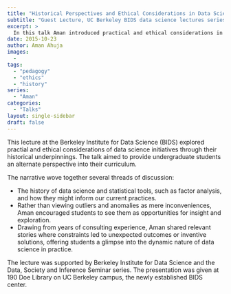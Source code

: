 ```yaml
---
title: "Historical Perspectives and Ethical Considerations in Data Science"
subtitle: "Guest Lecture, UC Berkeley BIDS data science lectures series, Oct 2015"
excerpt: >
  In this talk Aman introduced practical and ethical considerations in data science application, approached from a historical context. The lecture was supported by Berkeley Institute for Data Science and the Data, Society and Inference Seminar. 
date: 2015-10-23
author: Aman Ahuja
images:
  - 
tags:
  - "pedagogy"
  - "ethics"
  - "history"
series:
  - "Aman"
categories: 
  - "Talks"
layout: single-sidebar
draft: false
---
```

This lecture at the Berkeley Institute for Data Science (BIDS) explored practial and ethical considerations of data science initiatives through their historical underpinnings. The talk aimed to provide undergraduate students an alternate perspective into their curriculum. 

The narrative wove together several threads of discussion: 
* The history of data science and statistical tools, such as factor analysis, and how they might inform our current practices. 
* Rather than viewing outliers and anomalies as mere inconveniences, Aman encouraged students to see them as opportunities for insight and exploration.
* Drawing from years of consulting experience, Aman shared relevant stories where constraints led to unexpected outcomes or inventive solutions, offering students a glimpse into the dynamic nature of data science in practice.

The lecture was supported by Berkeley Institute for Data Science and the Data, Society and Inference Seminar series. The presentation was given at 190 Doe Library on UC Berkeley campus, the newly established BIDS center. 
